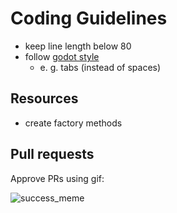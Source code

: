# Coding Guidelines


- keep line length below 80
- follow [godot style](https://docs.godotengine.org/en/stable/tutorials/scripting/gdscript/gdscript_styleguide.html)
  - e. g. tabs (instead of spaces)


## Resources
- create factory methods

## Pull requests

Approve PRs using gif:

![success_meme](https://media.giphy.com/media/v1.Y2lkPTc5MGI3NjExNHhyNnloenhwM28za3oyNWNsMDMwYzR1cWRjb3Ywb3BhYXpmZTljeCZlcD12MV9pbnRlcm5hbF9naWZfYnlfaWQmY3Q9Zw/xT0BKAB7vMb10rfnvG/giphy.gif)